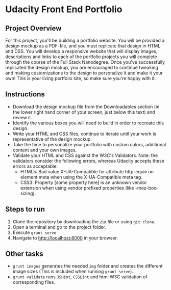 # Udacity Front End Portfolio

## Project Overview
For this project, you'll be building a portfolio website. You will be provided a design mockup as a PDF-file, and you must replicate that design in HTML and CSS. You will develop a responsive website that will display images, descriptions and links to each of the portfolio projects you will complete through the course of the Full Stack Nanodegree.
Once you've successfully replicated the design mockup, you are encouraged to continue tweaking and making customizations to the design to personalize it and make it your own! This is your living portfolio site, so make sure you're happy with it.


## Instructions
* Download the design mockup file from the Downloadables section (in the lower right hand corner of your screen, just below this text) and review it.
* Identify the various boxes you will need to build in order to recreate this design.
* Write your HTML and CSS files, continue to iterate until your work is representative of the design mockup.
* Take the time to personalize your portfolio with custom colors, additional content and your own images.
* Validate your HTML and CSS against the W3C's Validators. Note: the validators consider the following errors, whereas Udacity accepts these errors as acceptable:
  * HTML5: Bad value X-UA-Compatible for attribute http-equiv on element meta when using the X-UA-Compatible meta tag.
  * CSS3: Property [some property here] is an unknown vendor extension when using vendor prefixed properties (like -moz-box-sizing).


## Steps to run

1. Clone the repository by downloading the zip file or using `git clone`.
2. Open a terminal and go to the project folder.
3. Execute `grunt serve`
4. Navigate to [http://localhost:8000](http://localhost:8000) in your browser.

## Other tasks

* `grunt images` generates the needed `img` folder and creates the different image sizes (This is included when running `grunt serve`).
* `grunt validate` runs `JSHint`, `CSSLint` and html W3C validation of corresponding files.
